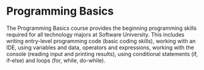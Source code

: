 # Programming Basics

The Programming Basics course provides the beginning programming skills required for all technology majors at Software University. This includes writing entry-level programming code (basic coding skills), working with an IDE, using variables and data, operators and expressions, working with the console (reading input and printing results), using conditional statements (if, if-else) and loops (for, while, do-while).
